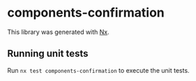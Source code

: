 # components-confirmation

This library was generated with [Nx](https://nx.dev).

## Running unit tests

Run `nx test components-confirmation` to execute the unit tests.
